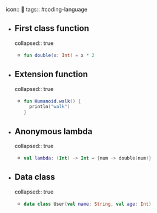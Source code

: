 icon:: 
tags:: #coding-language

- ## First class function
  collapsed:: true
	- ```kotlin
	  fun double(x: Int) = x * 2
	  ```
- ## Extension function
  collapsed:: true
	- ```kotlin
	  fun Humanoid.walk() {
	    println("walk")
	  }
	  ```
- ## Anonymous lambda
  collapsed:: true
	- ```kotlin
	  val lambda: (Int) -> Int = {num -> double(num)}
	  ```
- ## Data class
  collapsed:: true
	- ```kotlin
	  data class User(val name: String, val age: Int)
	  ```